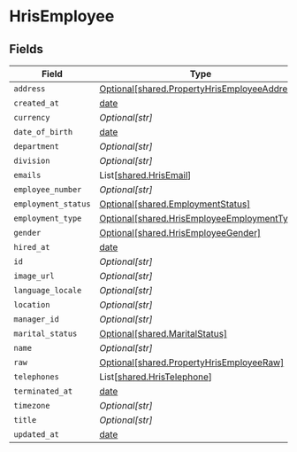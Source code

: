 # HrisEmployee


## Fields

| Field                                                                                              | Type                                                                                               | Required                                                                                           | Description                                                                                        |
| -------------------------------------------------------------------------------------------------- | -------------------------------------------------------------------------------------------------- | -------------------------------------------------------------------------------------------------- | -------------------------------------------------------------------------------------------------- |
| `address`                                                                                          | [Optional[shared.PropertyHrisEmployeeAddress]](../../models/shared/propertyhrisemployeeaddress.md) | :heavy_minus_sign:                                                                                 | N/A                                                                                                |
| `created_at`                                                                                       | [date](https://docs.python.org/3/library/datetime.html#date-objects)                               | :heavy_minus_sign:                                                                                 | N/A                                                                                                |
| `currency`                                                                                         | *Optional[str]*                                                                                    | :heavy_minus_sign:                                                                                 | N/A                                                                                                |
| `date_of_birth`                                                                                    | [date](https://docs.python.org/3/library/datetime.html#date-objects)                               | :heavy_minus_sign:                                                                                 | N/A                                                                                                |
| `department`                                                                                       | *Optional[str]*                                                                                    | :heavy_minus_sign:                                                                                 | N/A                                                                                                |
| `division`                                                                                         | *Optional[str]*                                                                                    | :heavy_minus_sign:                                                                                 | N/A                                                                                                |
| `emails`                                                                                           | List[[shared.HrisEmail](../../models/shared/hrisemail.md)]                                         | :heavy_minus_sign:                                                                                 | N/A                                                                                                |
| `employee_number`                                                                                  | *Optional[str]*                                                                                    | :heavy_minus_sign:                                                                                 | N/A                                                                                                |
| `employment_status`                                                                                | [Optional[shared.EmploymentStatus]](../../models/shared/employmentstatus.md)                       | :heavy_minus_sign:                                                                                 | N/A                                                                                                |
| `employment_type`                                                                                  | [Optional[shared.HrisEmployeeEmploymentType]](../../models/shared/hrisemployeeemploymenttype.md)   | :heavy_minus_sign:                                                                                 | N/A                                                                                                |
| `gender`                                                                                           | [Optional[shared.HrisEmployeeGender]](../../models/shared/hrisemployeegender.md)                   | :heavy_minus_sign:                                                                                 | N/A                                                                                                |
| `hired_at`                                                                                         | [date](https://docs.python.org/3/library/datetime.html#date-objects)                               | :heavy_minus_sign:                                                                                 | N/A                                                                                                |
| `id`                                                                                               | *Optional[str]*                                                                                    | :heavy_minus_sign:                                                                                 | N/A                                                                                                |
| `image_url`                                                                                        | *Optional[str]*                                                                                    | :heavy_minus_sign:                                                                                 | N/A                                                                                                |
| `language_locale`                                                                                  | *Optional[str]*                                                                                    | :heavy_minus_sign:                                                                                 | N/A                                                                                                |
| `location`                                                                                         | *Optional[str]*                                                                                    | :heavy_minus_sign:                                                                                 | N/A                                                                                                |
| `manager_id`                                                                                       | *Optional[str]*                                                                                    | :heavy_minus_sign:                                                                                 | N/A                                                                                                |
| `marital_status`                                                                                   | [Optional[shared.MaritalStatus]](../../models/shared/maritalstatus.md)                             | :heavy_minus_sign:                                                                                 | N/A                                                                                                |
| `name`                                                                                             | *Optional[str]*                                                                                    | :heavy_minus_sign:                                                                                 | N/A                                                                                                |
| `raw`                                                                                              | [Optional[shared.PropertyHrisEmployeeRaw]](../../models/shared/propertyhrisemployeeraw.md)         | :heavy_minus_sign:                                                                                 | N/A                                                                                                |
| `telephones`                                                                                       | List[[shared.HrisTelephone](../../models/shared/hristelephone.md)]                                 | :heavy_minus_sign:                                                                                 | N/A                                                                                                |
| `terminated_at`                                                                                    | [date](https://docs.python.org/3/library/datetime.html#date-objects)                               | :heavy_minus_sign:                                                                                 | N/A                                                                                                |
| `timezone`                                                                                         | *Optional[str]*                                                                                    | :heavy_minus_sign:                                                                                 | N/A                                                                                                |
| `title`                                                                                            | *Optional[str]*                                                                                    | :heavy_minus_sign:                                                                                 | N/A                                                                                                |
| `updated_at`                                                                                       | [date](https://docs.python.org/3/library/datetime.html#date-objects)                               | :heavy_minus_sign:                                                                                 | N/A                                                                                                |